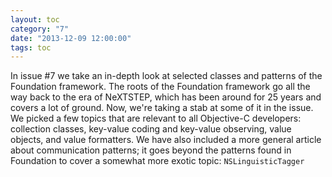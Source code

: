 ```yaml
---
layout: toc
category: "7"
date: "2013-12-09 12:00:00"
tags: toc
---
```



In issue #7 we take an in-depth look at selected classes and patterns of the Foundation framework. The roots of the Foundation framework go all the way back to the era of NeXTSTEP, which has been around for 25 years and covers a lot of ground. Now, we're taking a stab at some of it in the issue. We picked a few topics that are relevant to all Objective-C developers: collection classes, key-value coding and key-value observing, value objects, and value formatters. We have also included a more general article about communication patterns; it goes beyond the patterns found in Foundation to cover a somewhat more exotic topic: `NSLinguisticTagger`
